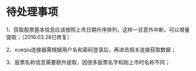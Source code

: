 # 待处理事项

1、获取股票基本信息应该按照上市日期升序排列，这样一旦意外中断，可以增量提取；（2016.03.26已修复）

2、xueqiu连接器需根据用户名和密码登录后，再进去相关连接获取数据；

3、股票名称信息需要额外提取，因很多股票名字和刚上市时名称不同；